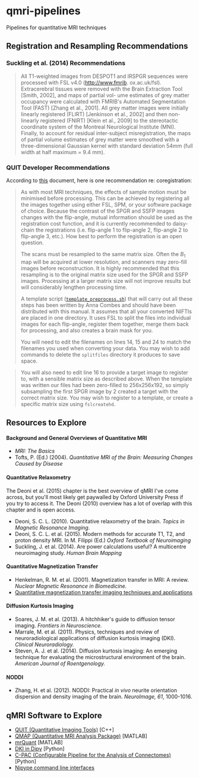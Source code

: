 # qmri-pipelines
Pipelines for quantitative MRI techniques

## Registration and Resampling Recommendations

### Suckling et al. (2014) Recommendations

> All T1-weighted images from DESPOT1 and IRSPGR
> sequences were processed with FSL v4.0 (http://www.fmrib.
> ox.ac.uk/fsl). Extracerebral tissues were removed with the
> Brain Extraction Tool [Smith, 2002], and maps of partial vol-
> ume estimates of grey matter occupancy were calculated with
> FMRIB's Automated Segmentation Tool (FAST) [Zhang et al.,
> 2001]. All grey matter images were initially linearly registered
> (FLIRT) [Jenkinson et al., 2002] and then non-linearly registered
> (FNIRT) [Klein et al., 2009] to the stereotactic coordinate
> system of the Montreal Neurological Institute (MNI). Finally,
> to account for residual inter-subject misregistration, the maps
> of partial volume estimates of grey matter were smoothed
> with a three-dimensional Gaussian kernel with standard
> deviation 54mm (full width at half maximum = 9.4 mm).

### QUIT Developer Recommendations

According to [this](https://github.com/spinicist/old_QUIT/blob/master/doc/latex/DESPOT.tex) document, here is one recommendation re: coregistration:
>
> As with most MRI techniques, the effects of sample motion must be minimised before processing. This can be achieved by registering all the images together using either FSL, SPM, or your software package of choice. Because the contrast of the SPGR and SSFP images changes with the flip-angle, mutual information should be used as the registration cost function, and it is currently recommended to daisy-chain the registrations (i.e. flip-angle 1 to flip-angle 2, flip-angle 2 to flip-angle 3, etc.). How best to perform the registration is an open question.
>
> The scans must be resampled to the same matrix size.  Often the $B_1$ map will be acquired at lower resolution, and scanners may zero-fill images before reconstruction. It is highly recommended that this resampling is to the original matrix size used for the SPGR and SSFP images. Processing at a larger matrix size will not improve results but will considerably lengthen processing time.
>
>A template script ([`template_preprocess.sh`](https://github.com/spinicist/old_QUIT/blob/master/doc/latex/template_preprocess.sh)) that will carry out all these steps has been written by Anna Combes and should have been distributed with this manual. It assumes that all your converted NIFTIs are placed in one directory. It uses FSL to split the files into individual images for each flip-angle, register them together, merge them back for processing, and also creates a brain mask for you.
>
>You will need to edit the filenames on lines 14, 15 and 24 to match the filenames you used when converting your data. You may wish to add commands to delete the `splitfiles` directory it produces to save space.

> You will also need to edit line 16 to provide a target image to register to, with  a sensible matrix size as described above. When the template was written our files had been zero-filled to 256x256x192, so simply subsampling the first SPGR image by 2 created a target with the correct matrix size. You may wish to register to a template, or create a specific matrix size using `fslcreatehd`.

## Resources to Explore

#### Background and General Overviews of Quantitative MRI

* *MRI: The Basics*
* Tofts, P. (Ed.) (2004). *Quantitative MRI of the Brain: Measuring Changes Caused by Disease*

#### Quantitative Relaxometry

The Deoni et al. (2015) chapter is the best overview of qMRI I've come across, but you'll most likely get paywalled by Oxford University Press if you try to access it. The Deoni (2010) overview has a lot of overlap with this chapter and is open access. 

* Deoni, S. C. L. (2010). Quantitative relaxometry of the brain. *Topics in Magnetic Resonance Imaging.*
* Deoni, S. C. L. et al. (2015). Modern methods for accurate T1, T2, and proton density MRI. In M. Filippi (Ed.) *Oxford Textbook of Neuroimaging*
* Suckling, J. et al. (2014). Are power calculations useful? A multicentre neuroimaging study. *Human Brain Mapping*

#### Quantitative Magnetization Transfer

* Henkelman, R. M. et al. (2001). Magnetization transfer in MRI: A review. *Nuclear Magnetic Resonance in Biomedicine.*
* [Quantitative magnetization transfer imaging techniques and applications](http://etd.library.vanderbilt.edu/available/etd-11262007-150546/unrestricted/Dissertation_XiaweiOu.pdf)

#### Diffusion Kurtosis Imaging

* Soares, J. M. et al. (2013). A hitchhiker's guide to diffusion tensor imaging. *Frontiers in Neuroscience.*
* Marrale, M. et al. (2011). Physics, techniques and review of neuroradiological applications of diffusion kurtosis imaging (DKI). *Clinical Neuroradiology.*
* Steven, A. J. et al. (2014). Diffusion kurtosis imaging: An emerging technique for evaluating the microstructural environment of the brain. *American Journal of Roentgenology.*

#### NODDI

* Zhang, H. et al. (2012). NODDI: Practical *in vivo* neurite orientation dispersion and density imaging of the brain. *NeuroImage, 61*, 1000-1016.

## qMRI Software to Explore
* [QUIT (Quantitative Imaging Tools)](https://github.com/spinicist/QUIT) [C++]
* [QMAP (Quantitative MRI Analysis Package)](https://www.medphysics.wisc.edu/~samsonov/qmap/) [MATLAB]
* [mrQuant](https://github.com/vistalab/vistasoft/tree/master/mrQuant/relaxometry) [MATLAB]
* [DKI in Dipy](http://nipy.org/dipy/examples_built/reconst_dki.html) [Python]
* [C-PAC (Configurable Pipeline for the Analysis of Connectomes)](http://fcp-indi.github.io/docs/user/) [Python]
* [Nipype command line interfaces](http://nipy.org/nipype/devel/interface_specs.html)
